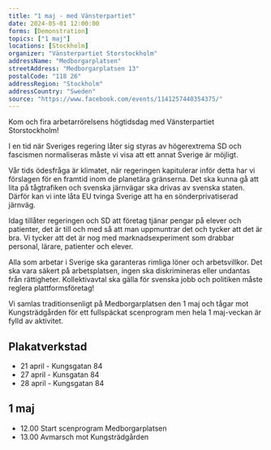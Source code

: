```yaml
---
title: "1 maj - med Vänsterpartiet"
date: 2024-05-01 12:00:00
forms: [Demonstration]
topics: ["1 maj"]
locations: [Stockholm]
organizer: "Vänsterpartiet Storstockholm"
addressName: "Medborgarplatsen"
streetAddress: "Medborgarplatsen 13"
postalCode: "118 26"
addressRegion: "Stockholm"
addressCountry: "Sweden"
source: "https://www.facebook.com/events/1141257440354375/"
---
```

Kom och fira arbetarrörelsens högtidsdag med Vänsterpartiet Storstockholm!

I en tid när Sveriges regering låter sig styras av högerextrema SD och fascismen normaliseras måste vi visa att ett annat Sverige är möjligt.

Vår tids ödesfråga är klimatet, när regeringen kapitulerar inför detta har vi förslagen för en framtid inom de planetära gränserna. Det ska kunna gå att lita på tågtrafiken och svenska järnvägar ska drivas av svenska staten. Därför kan vi inte låta EU tvinga Sverige att ha en sönderprivatiserad järnväg.

Idag tillåter regeringen och SD att företag tjänar pengar på elever och patienter, det är till och med så att man uppmuntrar det och tycker att det är bra. Vi tycker att det är nog med marknadsexperiment som drabbar personal, lärare, patienter och elever.

Alla som arbetar i Sverige ska garanteras rimliga löner och arbetsvillkor. Det ska vara säkert på arbetsplatsen, ingen ska diskrimineras eller undantas från rättigheter. Kollektivavtal ska gälla för svenska jobb och politiken måste reglera plattformsföretag!

Vi samlas traditionsenligt på Medborgarplatsen den 1 maj och tågar mot Kungsträdgården för ett fullspäckat scenprogram men hela 1 maj-veckan är fylld av aktivitet.

## Plakatverkstad
- 21 april - Kungsgatan 84
- 27 april - Kunsgatan 84
- 28 april - Kungsgatan 84

## 1 maj
- 12.00 Start scenprogram Medborgarplatsen
- 13.00 Avmarsch mot Kungsträdgården